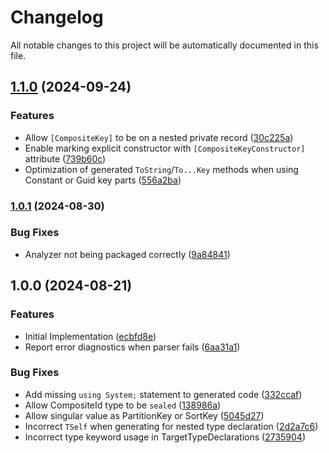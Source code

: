 # Changelog

All notable changes to this project will be automatically documented in this file.


## [1.1.0](https://github.com/DrBarnabus/CompositeKey/compare/v1.0.1...v1.1.0) (2024-09-24)


### Features

* Allow `[CompositeKey]` to be on a nested private record ([30c225a](https://github.com/DrBarnabus/CompositeKey/commit/30c225a3fa406f70cfd4bb757e71f55392eaf809))
* Enable marking explicit constructor with `[CompositeKeyConstructor]` attribute ([739b60c](https://github.com/DrBarnabus/CompositeKey/commit/739b60c14366b689a96ff095d87d8336ad200ddc))
* Optimization of generated `ToString`/`To...Key` methods when using Constant or Guid key parts ([556a2ba](https://github.com/DrBarnabus/CompositeKey/commit/556a2ba308d538ca7fbdde2ec259060cb4ba77b2))

### [1.0.1](https://github.com/DrBarnabus/CompositeKey/compare/v1.0.0...v1.0.1) (2024-08-30)


### Bug Fixes

* Analyzer not being packaged correctly ([9a84841](https://github.com/DrBarnabus/CompositeKey/commit/9a8484138320f6422ab98e4cf86819b1d7c6d706))

## 1.0.0 (2024-08-21)


### Features

* Initial Implementation ([ecbfd8e](https://github.com/DrBarnabus/CompositeKey/commit/ecbfd8e38b76aec713a253861ffc6270d089f6e4))
* Report error diagnostics when parser fails ([6aa31a1](https://github.com/DrBarnabus/CompositeKey/commit/6aa31a16d306a9d7a39e888b3cf9526bd097b16e))


### Bug Fixes

* Add missing `using System;` statement to generated code ([332ccaf](https://github.com/DrBarnabus/CompositeKey/commit/332ccaf1bb75370b6cfee0ac5cac2011de6dc38f))
* Allow CompositeId type to be `sealed` ([138986a](https://github.com/DrBarnabus/CompositeKey/commit/138986a10dff5678f9995996c8032ac065cade5d))
* Allow singular value as PartitionKey or SortKey ([5045d27](https://github.com/DrBarnabus/CompositeKey/commit/5045d279b53dfe45db5a2cc7a7cba5d7897269f6))
* Incorrect `TSelf` when generating for nested type declaration ([2d2a7c6](https://github.com/DrBarnabus/CompositeKey/commit/2d2a7c60afc6877e48efd94838d9a41de306c595))
* Incorrect type keyword usage in TargetTypeDeclarations ([2735904](https://github.com/DrBarnabus/CompositeKey/commit/273590410a51d6a4120290201c9eab1543e878ae))
